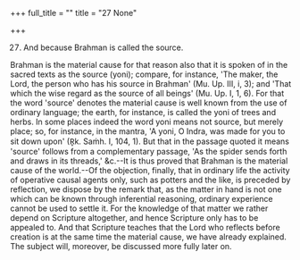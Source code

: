 +++
full_title = ""
title = "27 None"

+++




27. And because Brahman is called the source.

Brahman is the material cause for that reason also that it is spoken of in the sacred texts as the source (yoni); compare, for instance, 'The maker, the Lord, the person who has his source in Brahman' (Mu. Up. III, i, 3); and 'That which the wise regard as the source of all beings' (Mu. Up. I, 1, 6). For that the word 'source' denotes the material cause is well known from the use of ordinary language; the earth, for instance, is called the yoni of trees and herbs. In some places indeed the word yoni means not source, but merely place; so, for instance, in the mantra, 'A yoni, O Indra, was made for you to sit down upon' (R̥k. Saṁh. I, 104, 1). But that in the passage quoted it means 'source' follows from a complementary passage, 'As the spider sends forth and draws in its threads,' &c.--It is thus proved that Brahman is the material cause of the world.--Of the objection, finally, that in ordinary life the activity of operative causal agents only, such as potters and the like, is preceded by reflection, we dispose by the remark that, as the matter in hand is not one which can be known through inferential reasoning, ordinary experience cannot be used to settle it. For the knowledge of that matter we rather depend on Scripture altogether, and hence Scripture only has to be appealed to. And that Scripture teaches that the Lord who reflects before creation is at the same time the material cause, we have already explained. The subject will, moreover, be discussed more fully later on.

